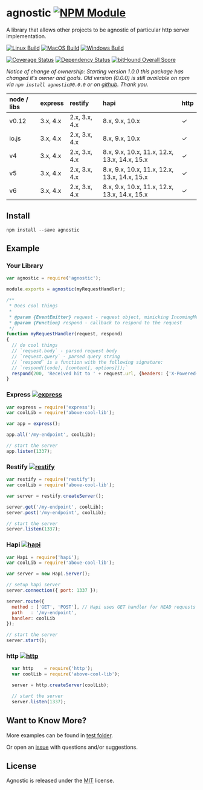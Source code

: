 # agnostic [![NPM Module](https://img.shields.io/npm/v/agnostic.svg?style=flat)](https://www.npmjs.com/package/agnostic)

A library that allows other projects to be agnostic of particular http server implementation.

[![Linux Build](https://img.shields.io/travis/alexindigo/agnostic/v1.2.2.svg?label=linux:0.12-6.x&style=flat)](https://travis-ci.org/alexindigo/agnostic)
[![MacOS Build](https://img.shields.io/travis/alexindigo/agnostic/v1.2.2.svg?label=macos:0.12-6.x&style=flat)](https://travis-ci.org/alexindigo/agnostic)
[![Windows Build](https://img.shields.io/appveyor/ci/alexindigo/agnostic/v1.2.2.svg?label=windows:0.12-6.x&style=flat)](https://ci.appveyor.com/project/alexindigo/agnostic)

[![Coverage Status](https://img.shields.io/coveralls/alexindigo/agnostic/v1.2.2.svg?label=code+coverage&style=flat)](https://coveralls.io/github/alexindigo/agnostic?branch=master)
[![Dependency Status](https://img.shields.io/david/alexindigo/agnostic/v1.2.2.svg?style=flat)](https://david-dm.org/alexindigo/agnostic)
[![bitHound Overall Score](https://www.bithound.io/github/alexindigo/agnostic/badges/score.svg)](https://www.bithound.io/github/alexindigo/agnostic)

<!-- [![Readme](https://img.shields.io/badge/readme-tested-brightgreen.svg?style=flat)](https://www.npmjs.com/package/reamde) -->

*Notice of change of ownership: Starting version 1.0.0 this package has changed it's owner and goals. Old version (0.0.0) is still available on npm via `npm install agnostic@0.0.0` or on [github](https://github.com/dtudury/agnostic). Thank you.*


| node / libs |  express | restify        | hapi                                         | http |
| :--         | :--      | :--            | :--                                          | :--  |
| v0.12       | 3.x, 4.x |  2.x, 3.x, 4.x | 8.x, 9.x, 10.x                               |  ✓   |
| io.js       | 3.x, 4.x |  2.x, 3.x, 4.x | 8.x, 9.x, 10.x                               |  ✓   |
| v4          | 3.x, 4.x |  2.x, 3.x, 4.x | 8.x, 9.x, 10.x, 11.x, 12.x, 13.x, 14.x, 15.x |  ✓   |
| v5          | 3.x, 4.x |  2.x, 3.x, 4.x | 8.x, 9.x, 10.x, 11.x, 12.x, 13.x, 14.x, 15.x |  ✓   |
| v6          | 3.x, 4.x |  2.x, 3.x, 4.x | 8.x, 9.x, 10.x, 11.x, 12.x, 13.x, 14.x, 15.x |  ✓   |


## Install

```
npm install --save agnostic
```

## Example

### Your Library

```javascript
var agnostic = require('agnostic');

module.exports = agnostic(myRequestHandler);

/**
 * Does cool things
 *
 * @param {EventEmitter} request - request object, mimicking IncomingMessage
 * @param {Function} respond - callback to respond to the request
 */
function myRequestHandler(request, respond)
{
  // do cool things
  // `request.body` - parsed request body
  // `request.query` - parsed query string
  // `respond` is a function with the following signature:
  // `respond([code], [content[, options]]);`
  respond(200, 'Received hit to ' + request.url, {headers: {'X-Powered-By': 'AllCoolThings'}});
}
```

### Express [![express](https://img.shields.io/badge/express-3.x--4.x-brightgreen.svg?style=flat)](http://expressjs.com)

```javascript
var express = require('express');
var coolLib = require('above-cool-lib');

var app = express();

app.all('/my-endpoint', coolLib);

// start the server
app.listen(1337);
```

### Restify [![restify](https://img.shields.io/badge/restify-2.x--4.x-brightgreen.svg?style=flat)](http://restify.com)


```javascript
var restify = require('restify');
var coolLib = require('above-cool-lib');

var server = restify.createServer();

server.get('/my-endpoint', coolLib);
server.post('/my-endpoint', coolLib);

// start the server
server.listen(1337);
```

### Hapi [![hapi](https://img.shields.io/badge/hapi-8.x--15.x-brightgreen.svg?lstyle=flat)](http://hapijs.com)

```javascript
var Hapi = require('hapi');
var coolLib = require('above-cool-lib');

var server = new Hapi.Server();

// setup hapi server
server.connection({ port: 1337 });

server.route({
  method : ['GET', 'POST'], // Hapi uses GET handler for HEAD requests
  path   : '/my-endpoint',
  handler: coolLib
});

// start the server
server.start();

```

### http [![http](https://img.shields.io/badge/http-0.12.x--6.x-brightgreen.svg?style=flat)](https://nodejs.org/api/http.html)

```javascript
  var http    = require('http');
  var coolLib = require('above-cool-lib');

  server = http.createServer(coolLib);

  // start the server
  server.listen(1337);
```

## Want to Know More?

More examples can be found in [test folder](test/).

Or open an [issue](https://github.com/alexindigo/agnostic/issues) with questions and/or suggestions.

## License

Agnostic is released under the [MIT](LICENSE) license.
